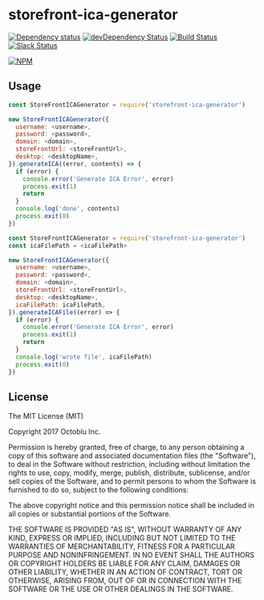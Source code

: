 # storefront-ica-generator

[![Dependency status](http://img.shields.io/david/octoblu/storefront-ica-generator.svg?style=flat)](https://david-dm.org/octoblu/storefront-ica-generator)
[![devDependency Status](http://img.shields.io/david/dev/octoblu/storefront-ica-generator.svg?style=flat)](https://david-dm.org/octoblu/storefront-ica-generator#info=devDependencies)
[![Build Status](http://img.shields.io/travis/octoblu/storefront-ica-generator.svg?style=flat&branch=master)](https://travis-ci.org/octoblu/storefront-ica-generator)
[![Slack Status](http://community-slack.octoblu.com/badge.svg)](http://community-slack.octoblu.com)

[![NPM](https://nodei.co/npm/storefront-ica-generator.svg?style=flat)](https://npmjs.org/package/storefront-ica-generator)

## Usage


```javascript
const StoreFrontICAGenerator = require('storefront-ica-generator')

new StoreFrontICAGenerator({
  username: <username>,
  password: <password>,
  domain: <domain>,
  storeFrontUrl: <storeFrontUrl>,
  desktop: <desktopName>,
}).generateICA((error, contents) => {
  if (error) {
    console.error('Generate ICA Error', error)
    process.exit(1)
    return
  }
  console.log('done', contents)
  process.exit(0)
})
```

```javascript
const StoreFrontICAGenerator = require('storefront-ica-generator')
const icaFilePath = <icaFilePath>

new StoreFrontICAGenerator({
  username: <username>,
  password: <password>,
  domain: <domain>,
  storeFrontUrl: <storeFrontUrl>,
  desktop: <desktopName>,
  icaFilePath: icaFilePath,
}).generateICAFile((error) => {
  if (error) {
    console.error('Generate ICA Error', error)
    process.exit(1)
    return
  }
  console.log('wrote file', icaFilePath)
  process.exit(0)
})
```


## License

The MIT License (MIT)

Copyright 2017 Octoblu Inc.

Permission is hereby granted, free of charge, to any person obtaining a copy
of this software and associated documentation files (the "Software"), to deal
in the Software without restriction, including without limitation the rights
to use, copy, modify, merge, publish, distribute, sublicense, and/or sell
copies of the Software, and to permit persons to whom the Software is
furnished to do so, subject to the following conditions:

The above copyright notice and this permission notice shall be included in
all copies or substantial portions of the Software.

THE SOFTWARE IS PROVIDED "AS IS", WITHOUT WARRANTY OF ANY KIND, EXPRESS OR
IMPLIED, INCLUDING BUT NOT LIMITED TO THE WARRANTIES OF MERCHANTABILITY,
FITNESS FOR A PARTICULAR PURPOSE AND NONINFRINGEMENT. IN NO EVENT SHALL THE
AUTHORS OR COPYRIGHT HOLDERS BE LIABLE FOR ANY CLAIM, DAMAGES OR OTHER
LIABILITY, WHETHER IN AN ACTION OF CONTRACT, TORT OR OTHERWISE, ARISING FROM,
OUT OF OR IN CONNECTION WITH THE SOFTWARE OR THE USE OR OTHER DEALINGS IN
THE SOFTWARE.
